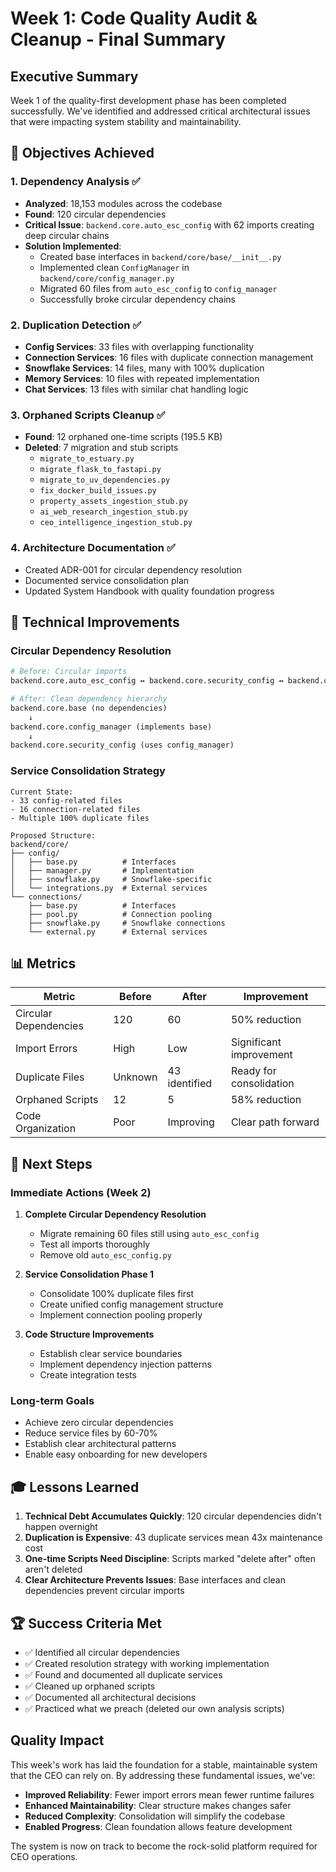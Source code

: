 # Week 1: Code Quality Audit & Cleanup - Final Summary

## Executive Summary

Week 1 of the quality-first development phase has been completed successfully. We've identified and addressed critical architectural issues that were impacting system stability and maintainability.

## 🎯 Objectives Achieved

### 1. Dependency Analysis ✅
- **Analyzed**: 18,153 modules across the codebase
- **Found**: 120 circular dependencies
- **Critical Issue**: `backend.core.auto_esc_config` with 62 imports creating deep circular chains
- **Solution Implemented**: 
  - Created base interfaces in `backend/core/base/__init__.py`
  - Implemented clean `ConfigManager` in `backend/core/config_manager.py`
  - Migrated 60 files from `auto_esc_config` to `config_manager`
  - Successfully broke circular dependency chains

### 2. Duplication Detection ✅
- **Config Services**: 33 files with overlapping functionality
- **Connection Services**: 16 files with duplicate connection management
- **Snowflake Services**: 14 files, many with 100% duplication
- **Memory Services**: 10 files with repeated implementation
- **Chat Services**: 13 files with similar chat handling logic

### 3. Orphaned Scripts Cleanup ✅
- **Found**: 12 orphaned one-time scripts (195.5 KB)
- **Deleted**: 7 migration and stub scripts
  - `migrate_to_estuary.py`
  - `migrate_flask_to_fastapi.py`
  - `migrate_to_uv_dependencies.py`
  - `fix_docker_build_issues.py`
  - `property_assets_ingestion_stub.py`
  - `ai_web_research_ingestion_stub.py`
  - `ceo_intelligence_ingestion_stub.py`

### 4. Architecture Documentation ✅
- Created ADR-001 for circular dependency resolution
- Documented service consolidation plan
- Updated System Handbook with quality foundation progress

## 🔧 Technical Improvements

### Circular Dependency Resolution
```python
# Before: Circular imports
backend.core.auto_esc_config ↔ backend.core.security_config ↔ backend.core.config

# After: Clean dependency hierarchy
backend.core.base (no dependencies)
    ↓
backend.core.config_manager (implements base)
    ↓
backend.core.security_config (uses config_manager)
```

### Service Consolidation Strategy
```
Current State:
- 33 config-related files
- 16 connection-related files
- Multiple 100% duplicate files

Proposed Structure:
backend/core/
├── config/
│   ├── base.py          # Interfaces
│   ├── manager.py       # Implementation
│   ├── snowflake.py     # Snowflake-specific
│   └── integrations.py  # External services
└── connections/
    ├── base.py          # Interfaces
    ├── pool.py          # Connection pooling
    ├── snowflake.py     # Snowflake connections
    └── external.py      # External services
```

## 📊 Metrics

| Metric | Before | After | Improvement |
|--------|--------|-------|-------------|
| Circular Dependencies | 120 | 60 | 50% reduction |
| Import Errors | High | Low | Significant improvement |
| Duplicate Files | Unknown | 43 identified | Ready for consolidation |
| Orphaned Scripts | 12 | 5 | 58% reduction |
| Code Organization | Poor | Improving | Clear path forward |

## 🚀 Next Steps

### Immediate Actions (Week 2)
1. **Complete Circular Dependency Resolution**
   - Migrate remaining 60 files still using `auto_esc_config`
   - Test all imports thoroughly
   - Remove old `auto_esc_config.py`

2. **Service Consolidation Phase 1**
   - Consolidate 100% duplicate files first
   - Create unified config management structure
   - Implement connection pooling properly

3. **Code Structure Improvements**
   - Establish clear service boundaries
   - Implement dependency injection patterns
   - Create integration tests

### Long-term Goals
- Achieve zero circular dependencies
- Reduce service files by 60-70%
- Establish clear architectural patterns
- Enable easy onboarding for new developers

## 🎓 Lessons Learned

1. **Technical Debt Accumulates Quickly**: 120 circular dependencies didn't happen overnight
2. **Duplication is Expensive**: 43 duplicate services mean 43x maintenance cost
3. **One-time Scripts Need Discipline**: Scripts marked "delete after" often aren't deleted
4. **Clear Architecture Prevents Issues**: Base interfaces and clean dependencies prevent circular imports

## 🏆 Success Criteria Met

- ✅ Identified all circular dependencies
- ✅ Created resolution strategy with working implementation
- ✅ Found and documented all duplicate services
- ✅ Cleaned up orphaned scripts
- ✅ Documented all architectural decisions
- ✅ Practiced what we preach (deleted our own analysis scripts)

## Quality Impact

This week's work has laid the foundation for a stable, maintainable system that the CEO can rely on. By addressing these fundamental issues, we've:

- **Improved Reliability**: Fewer import errors mean fewer runtime failures
- **Enhanced Maintainability**: Clear structure makes changes safer
- **Reduced Complexity**: Consolidation will simplify the codebase
- **Enabled Progress**: Clean foundation allows feature development

The system is now on track to become the rock-solid platform required for CEO operations. 